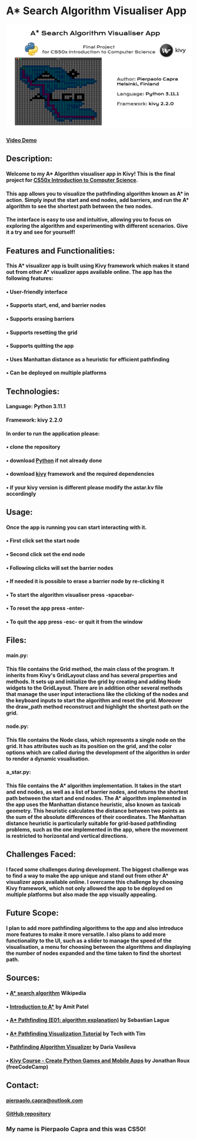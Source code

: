 # A* Search Algorithm Visualiser App
![Visualiser](https://github.com/Pierpaolo-C/Astar/blob/master/A_Algorithm%20Visualiser.png)
#### [Video Demo](https://youtu.be/iPy4k8W_fps)

## Description:
#### Welcome to my A* Algorithm visualiser app in Kivy!  This is the final project for [CS50x Introduction to Computer Science](https://cs50.harvard.edu/x/2023/).
#### This app allows you to visualize the pathfinding algorithm known as A* in action. Simply input the start and end nodes, add barriers, and run the A* algorithm to see the shortest path between the two nodes.
#### The interface is easy to use and intuitive, allowing you to focus on exploring the algorithm and experimenting with different scenarios. Give it a try and see for yourself!

## Features and Functionalities:
#### This A* visualizer app is built using Kivy framework which makes it stand out from other A* visualizer apps available online. The app has the following features:
#### • User-friendly interface
#### • Supports start, end, and barrier nodes
#### • Supports erasing barriers
#### • Supports resetting the grid
#### • Supports quitting the app
#### • Uses Manhattan distance as a heuristic for efficient pathfinding
#### • Can be deployed on multiple platforms

## Technologies:
#### Language: Python 3.11.1
#### Framework: kivy 2.2.0
#### In order to run the application please:
#### • clone the repository
#### • download [Python](https://www.python.org/downloads/) if not already done
#### • download [kivy](https://kivy.org/doc/stable/gettingstarted/installation.html) framework and the required dependencies
#### • if your kivy version is different please modify the astar.kv file accordingly

## Usage:
#### Once the app is running you can start interacting with it.
#### • First click set the start node
#### • Second click set the end node
#### • Following clicks will set the barrier nodes
#### • If needed it is possible to erase a barrier node by re-clicking it
#### • To start the algorithm visualiser press -spacebar-
#### • To reset the app press -enter-
#### • To quit the app press -esc- or quit it from the window

## Files:
#### main.py:
#### This file contains the Grid method, the main class of the program. It inherits from Kivy's GridLayout class and has several properties and methods. It sets up and initialize the grid by creating and adding Node widgets to the GridLayout. There are in addition other several methods that manage the user input interactions like the clicking of the nodes and the keyboard inputs to start the algorithm and reset the grid. Moreover the draw_path method reconstruct and highlight the shortest path on the grid.

#### node.py:
#### This file contains the Node class, which represents a single node on the grid. It has attributes such as its position on the grid, and the color options which are called during the development of the algorithm in order to render a dynamic vsualisation.

#### a_star.py:
#### This file contains the A* algorithm implementation. It takes in the start and end nodes, as well as a list of barrier nodes, and returns the shortest path between the start and end nodes. The A* algorithm implemented in the app uses the Manhattan distance heuristic, also known as taxicab geometry. This heuristic calculates the distance between two points as the sum of the absolute differences of their coordinates. The Manhattan distance heuristic is particularly suitable for grid-based pathfinding problems, such as the one implemented in the app, where the movement is restricted to horizontal and vertical directions.

## Challenges Faced:
#### I faced some challenges during development. The biggest challenge was to find a way to make the app unique and stand out from other A* visualizer apps available online. I overcame this challenge by choosing Kivy framework, which not only allowed the app to be deployed on multiple platforms but also made the app visually appealing.

## Future Scope:
#### I plan to add more pathfinding algorithms to the app and also introduce more features to make it more versatile. I also plans to add more functionality to the UI, such as a slider to manage the speed of the visualisation, a menu for choosing between the algorithms and displaying the number of nodes expanded and the time taken to find the shortest path.

## Sources:
#### • [A* search algorithm](https://en.wikipedia.org/wiki/A*_search_algorithm) Wikipedia
#### • [Introduction to A*](http://theory.stanford.edu/~amitp/GameProgramming/AStarComparison.html) by Amit Patel
#### • [A* Pathfinding (E01: algorithm explanation)](https://www.youtube.com/watch?v=-L-WgKMFuhE&t=198s) by Sebastian Lague
#### • [A* Pathfinding Visualization Tutorial](https://www.youtube.com/watch?v=JtiK0DOeI4A&t=314s) by Tech with Tim
#### • [Pathfinding Algorithm Visualizer](https://www.youtube.com/watch?v=ZllpOjf6Glg&t=47s) by Daria Vasileva
#### • [Kivy Course - Create Python Games and Mobile Apps](https://www.youtube.com/watch?v=l8Imtec4ReQ&t=18698s) by Jonathan Roux (freeCodeCamp)

## Contact:
#### pierpaolo.capra@outlook.com
#### [GitHub repository](https://github.com/Pierpaolo-C/Astar)


### My name is Pierpaolo Capra and this was CS50!